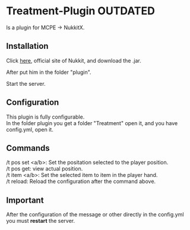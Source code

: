 # Treatment-Plugin OUTDATED
Is a plugin for MCPE -> NukkitX.

## Installation 

Click [here](https://cloudburstmc.org/resources/treatment-plugin.492/), official site of Nukkit, and download the .jar.

After put him in the folder "plugin".

Start the server. 

## Configuration

This plugin is fully configurable.     
In the folder plugin you get a folder "Treatment" open it, and you have config.yml, open it.     

## Commands

 /t pos set <a/b>: Set the positation selected to the player position.    
 /t pos get: view actual position.  
 /t item <a/b>: Set the selected item to item in the player hand.  
 /t reload: Reload the configuration after the command above.  

## Important
After the configuration of the message or other directly in the config.yml you must **restart** the server.
